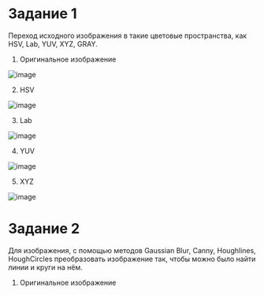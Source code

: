 # Задание 1

Переход исходного изображения в такие цветовые пространства, как HSV, Lab, YUV, XYZ, GRAY.

1. Оригинальное изображение

![image](https://github.com/moodestroyer/2lab_opencv/assets/82328325/0a5f10b3-1ed5-48f8-8eee-50073ef79d95)

2. HSV

![image](https://github.com/moodestroyer/2lab_opencv/assets/82328325/3f58a86f-1c3e-4864-a244-c188199b3084)

3. Lab

![image](https://github.com/moodestroyer/2lab_opencv/assets/82328325/37b5c89e-14be-4adc-9b64-d75e627353ce)

4. YUV

![image](https://github.com/moodestroyer/2lab_opencv/assets/82328325/b80dc8f3-3547-41ca-b026-fa64cf8b7e1a)

5. XYZ

![image](https://github.com/moodestroyer/2lab_opencv/assets/82328325/acba8f0a-28f5-4735-b4dd-993d028cf723)


# Задание 2

Для изображения, с помощью методов Gaussian Blur, Canny, Houghlines, HoughCircles преобразовать изображение так, чтобы можно было найти линии и круги на нём.

1. Оригинальное изображение






